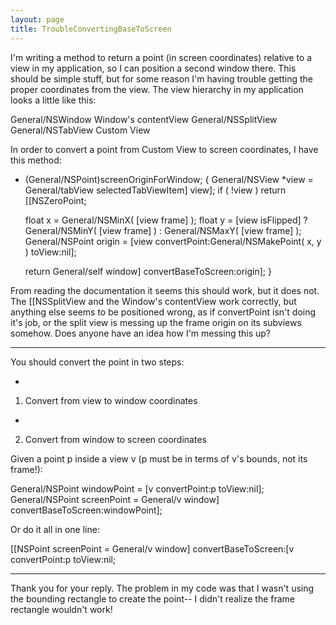 ```yaml
---
layout: page
title: TroubleConvertingBaseToScreen
---
```




I'm writing a method to return a point (in screen coordinates) relative to a view in my application, so I can position a second window there. This should be simple stuff, but for some reason I'm having trouble getting the proper coordinates from the view. The view hierarchy in my application looks a little like this:

    
General/NSWindow
Window's contentView
General/NSSplitView
General/NSTabView
Custom View


In order to convert a point from Custom View to screen coordinates, I have this method:

    
- (General/NSPoint)screenOriginForWindow;
{
	General/NSView *view = General/tabView selectedTabViewItem] view];
	if ( !view )
		return [[NSZeroPoint;

	float x = General/NSMinX( [view frame] );
	float y = [view isFlipped] ? General/NSMinY( [view frame] ) : General/NSMaxY( [view frame] );
	General/NSPoint origin = [view convertPoint:General/NSMakePoint( x, y ) toView:nil];

	return General/self window] convertBaseToScreen:origin];
}


From reading the documentation it seems this should work, but it does not. The [[NSSplitView and the Window's contentView work correctly, but anything else seems to be positioned wrong, as if     convertPoint isn't doing it's job, or the split view is messing up the frame origin on its subviews somehow. Does anyone have an idea how I'm messing this up?

----

You should convert the point in two steps:


*
1. Convert from view to window coordinates
*
2. Convert from window to screen coordinates


Given a point p inside a view v (p must be in terms of v's bounds, not its frame!):

    
General/NSPoint windowPoint = [v convertPoint:p toView:nil];
General/NSPoint screenPoint = General/v window] convertBaseToScreen:windowPoint];


Or do it all in one line:

    
[[NSPoint screenPoint = General/v window] convertBaseToScreen:[v convertPoint:p toView:nil;


----
Thank you for your reply. The problem in my code was that I wasn't using the bounding rectangle to create the point-- I didn't realize the frame rectangle wouldn't work!
